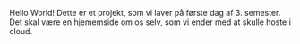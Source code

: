 Hello World!
Dette er et projekt, som vi laver på første dag af 3. semester.
Det skal være en hjememside om os selv, som vi ender med at skulle hoste i cloud.
